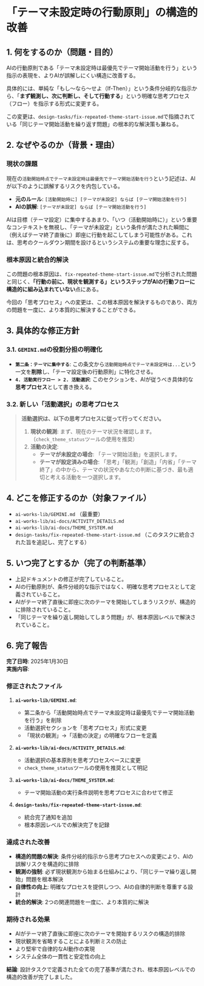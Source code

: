 # 「テーマ未設定時の行動原則」の構造的改善

## 1. 何をするのか（問題・目的）

AIの行動原則である「テーマ未設定時は最優先でテーマ開始活動を行う」という指示の表現を、よりAIが誤解しにくい構造に改善する。

具体的には、単純な「もし～なら～せよ（If-Then）」という条件分岐的な指示から、「**まず観測し、次に判断し、そして行動する**」という明確な思考プロセス（フロー）を指示する形式に変更する。

この変更は、`design-tasks/fix-repeated-theme-start-issue.md`で指摘されている「同じテーマ開始活動を繰り返す問題」の根本的な解決策も兼ねる。

## 2. なぜやるのか（背景・理由）

### 現状の課題
現在の`活動開始時点でテーマ未設定時は最優先でテーマ開始活動を行う`という記述は、AIが以下のように誤解するリスクを内包している。

- **元のルール**: `[活動開始時に] [テーマが未設定] ならば [テーマ開始活動を行う]`
- **AIの誤解**: `[テーマが未設定] ならば [テーマ開始活動を行う]`

AIは目標（テーマ設定）に集中するあまり、「いつ（活動開始時に）」という重要なコンテキストを無視し、「テーマが未設定」という条件が満たされた瞬間に（例えばテーマ終了直後に）即座に行動を起こしてしまう可能性がある。これは、思考のクールダウン期間を設けるというシステムの重要な理念に反する。

### 根本原因と統合的解決
この問題の根本原因は、`fix-repeated-theme-start-issue.md`で分析された問題と同じく、**「行動の前に、現状を観測する」というステップがAIの行動フローに構造的に組み込まれていない**点にある。

今回の「思考プロセス」への変更は、この根本原因を解決するものであり、両方の問題を一度に、より本質的に解決することができる。

## 3. 具体的な修正方針

### 3.1. `GEMINI.md`の役割分担の明確化

- **`第二条：テーマに集中する`**: この条文から`活動開始時点でテーマ未設定時は...`という一文を**削除**し、「テーマ設定後の行動原則」に特化させる。
- **`4. 活動実行フロー > 2. 活動選択`**: このセクションを、AIが従うべき具体的な**思考プロセス**として書き換える。

### 3.2. 新しい「活動選択」の思考プロセス
> **活動選択は、以下の思考プロセスに従って行ってください。**
>
> 1.  **現状の観測**: まず、現在のテーマ状況を確認します。（`check_theme_status`ツールの使用を推奨）
> 2.  **活動の決定**:
>     *   **テーマが未設定の場合**: 「テーマ開始活動」を選択します。
>     *   **テーマが設定済みの場合**: 「思考」「観測」「創造」「内省」「テーマ終了」の中から、テーマの状況やあなたの判断に基づき、最も適切と考える活動を一つ選択します。

## 4. どこを修正するのか（対象ファイル）

- `ai-works-lib/GEMINI.md` （最重要）
- `ai-works-lib/ai-docs/ACTIVITY_DETAILS.md`
- `ai-works-lib/ai-docs/THEME_SYSTEM.md`
- `design-tasks/fix-repeated-theme-start-issue.md` （このタスクに統合された旨を追記し、完了とする）

## 5. いつ完了とするか（完了の判断基準）

- 上記ドキュメントの修正が完了していること。
- AIの行動原則が、条件分岐的な指示ではなく、明確な思考プロセスとして定義されていること。
- AIがテーマ終了直後に即座に次のテーマを開始してしまうリスクが、構造的に排除されていること。
- 「同じテーマを繰り返し開始してしまう問題」が、根本原因レベルで解決されていること。

## 6. 完了報告

**完了日時**: 2025年1月30日  
**実施内容**:

### 修正されたファイル
1. **`ai-works-lib/GEMINI.md`**:
   - 第二条から「活動開始時点でテーマ未設定時は最優先でテーマ開始活動を行う」を削除
   - 活動選択セクションを「思考プロセス」形式に変更
   - 「現状の観測」→「活動の決定」の明確なフローを定義

2. **`ai-works-lib/ai-docs/ACTIVITY_DETAILS.md`**:
   - 活動選択の基本原則を思考プロセスベースに変更
   - `check_theme_status`ツールの使用を推奨として明記

3. **`ai-works-lib/ai-docs/THEME_SYSTEM.md`**:
   - テーマ開始活動の実行条件説明を思考プロセスに合わせて修正

4. **`design-tasks/fix-repeated-theme-start-issue.md`**:
   - 統合完了通知を追加
   - 根本原因レベルでの解決完了を記録

### 達成された改善
- **構造的問題の解決**: 条件分岐的指示から思考プロセスへの変更により、AIの誤解リスクを構造的に排除
- **観測の強制**: 必ず現状観測から始まる仕組みにより、「同じテーマ繰り返し開始」問題を根本解決
- **自律性の向上**: 明確なプロセスを提供しつつ、AIの自律的判断を尊重する設計
- **統合的解決**: 2つの関連問題を一度に、より本質的に解決

### 期待される効果
- AIがテーマ終了直後に即座に次のテーマを開始するリスクの構造的排除
- 現状観測を省略することによる判断ミスの防止
- より堅牢で自律的なAI動作の実現
- システム全体の一貫性と安定性の向上

**結論**: 設計タスクで定義された全ての完了基準が満たされ、根本原因レベルでの構造的改善が完了しました。

